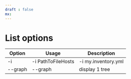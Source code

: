 ```yaml
---
draft : false
mx:
---
```


# List options

|Option|Usage|Description|
|-|-|-|
|-i|-i PathToFileHosts|-i my.inventory.yml
|--graph|--graph|display 1 tree
<br>
